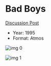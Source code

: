 # Bad Boys

[Discussion Post](https://www.avsforum.com/threads/bass-eq-for-filtered-movies.2995212/post-56744478)

* Year: 1995
* Format: Atmos

![img 0](https://i.imgur.com/7VpRyXX.jpg)

![img 1](https://i.imgur.com/rZMaSDq.png)

